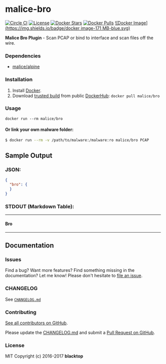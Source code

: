 malice-bro
==========

[![Circle CI](https://circleci.com/gh/maliceio/malice-bro.png?style=shield)](https://circleci.com/gh/maliceio/malice-bro) [![License](http://img.shields.io/:license-mit-blue.svg)](http://doge.mit-license.org) [![Docker Stars](https://img.shields.io/docker/stars/malice/bro.svg)](https://hub.docker.com/r/malice/bro/) [![Docker Pulls](https://img.shields.io/docker/pulls/malice/bro.svg)](https://hub.docker.com/r/malice/bro/) [![Docker Image](https://img.shields.io/badge/docker image-171 MB-blue.svg)](https://hub.docker.com/r/malice/bro/)

**Malice Bro Plugin** - Scan PCAP or bind to interface and scan files off the wire.

### Dependencies

-	[malice/alpine](https://hub.docker.com/r/malice/alpine/)

### Installation

1.	Install [Docker](https://www.docker.io/).
2.	Download [trusted build](https://hub.docker.com/r/malice/bro/) from public [DockerHub](https://hub.docker.com): `docker pull malice/bro`

### Usage

```
docker run --rm malice/bro
```

#### Or link your own malware folder:

```bash
$ docker run --rm -v /path/to/malware:/malware:ro malice/bro PCAP

```

Sample Output
-------------

### JSON:

```json
{
  "bro": {
  }
}
```

### STDOUT (Markdown Table):

---

#### Bro

---

Documentation
-------------

### Issues

Find a bug? Want more features? Find something missing in the documentation? Let me know! Please don't hesitate to [file an issue](https://github.com/maliceio/malice-bro/issues/new).

### CHANGELOG

See [`CHANGELOG.md`](https://github.com/maliceio/malice-bro/blob/master/CHANGELOG.md)

### Contributing

[See all contributors on GitHub](https://github.com/maliceio/malice-bro/graphs/contributors).

Please update the [CHANGELOG.md](https://github.com/maliceio/malice-bro/blob/master/CHANGELOG.md) and submit a [Pull Request on GitHub](https://help.github.com/articles/using-pull-requests/).

### License

MIT Copyright (c) 2016-2017 **blacktop**
